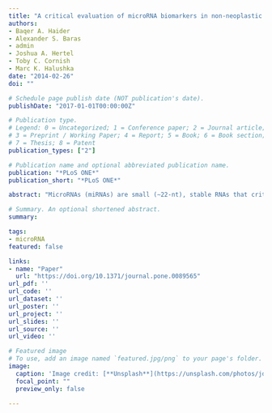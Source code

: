 ```yaml
---
title: "A critical evaluation of microRNA biomarkers in non-neoplastic disease"
authors:
- Baqer A. Haider
- Alexander S. Baras
- admin
- Joshua A. Hertel
- Toby C. Cornish
- Marc K. Halushka
date: "2014-02-26"
doi: ""

# Schedule page publish date (NOT publication's date).
publishDate: "2017-01-01T00:00:00Z"

# Publication type.
# Legend: 0 = Uncategorized; 1 = Conference paper; 2 = Journal article;
# 3 = Preprint / Working Paper; 4 = Report; 5 = Book; 6 = Book section;
# 7 = Thesis; 8 = Patent
publication_types: ["2"]

# Publication name and optional abbreviated publication name.
publication: "*PLoS ONE*"
publication_short: "*PLoS ONE*"

abstract: "MicroRNAs (miRNAs) are small (∼22-nt), stable RNAs that critically modulate post-transcriptional gene regulation. MicroRNAs can be found in the blood as components of serum, plasma and peripheral blood mononuclear cells (PBMCs). Many microRNAs have been reported to be specific biomarkers in a variety of non-neoplastic diseases. To date, no one has globally evaluated these proposed clinical biomarkers for general quality or disease specificity. We hypothesized that the cellular source of circulating microRNAs should correlate with cells involved in specific non-neoplastic disease processes. Appropriate cell expression data would inform on the quality and usefulness of each microRNA as a biomarker for specific diseases. We further hypothesized a useful clinical microRNA biomarker would have specificity to a single disease. We identified 416 microRNA biomarkers, of which 192 were unique, in 104 publications covering 57 diseases. One hundred and thirty-nine microRNAs (33%) represented biologically plausible biomarkers, corresponding to non-ubiquitous microRNAs expressed in disease-appropriate cell types. However, at a global level, many of these microRNAs were reported as “specific” biomarkers for two or more unrelated diseases with 6 microRNAs (miR-21, miR-16, miR-146a, miR-155, miR-126 and miR-223) being reported as biomarkers for 9 or more distinct diseases. Other biomarkers corresponded to common patterns of cellular injury, such as the liver-specific microRNA, miR-122, which was elevated in a disparate set of diseases that injure the liver primarily or secondarily including hepatitis B, hepatitis C, sepsis, and myocardial infarction. Only a subset of reported blood-based microRNA biomarkers have specificity for a particular disease. The remainder of the reported non-neoplastic biomarkers are either biologically implausible, non-specific, or uninterpretable due to limitations of our current understanding of microRNA expression."

# Summary. An optional shortened abstract.
summary: 

tags:
- microRNA
featured: false

links:
- name: "Paper"
  url: "https://doi.org/10.1371/journal.pone.0089565"
url_pdf: ''
url_code: ''
url_dataset: ''
url_poster: ''
url_project: ''
url_slides: ''
url_source: ''
url_video: ''

# Featured image
# To use, add an image named `featured.jpg/png` to your page's folder. 
image:
  caption: 'Image credit: [**Unsplash**](https://unsplash.com/photos/jdD8gXaTZsc)'
  focal_point: ""
  preview_only: false

---
```




